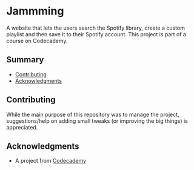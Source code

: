 # Jammming

A website that lets the users search the Spotify library,
create a custom playlist and then save it to their Spotify account.
This project is part of a course on Codecademy.

## Summary

  - [Contributing](#contributing)
  - [Acknowledgments](#acknowledgments)

## Contributing

While the main purpose of this repository was to manage the project,
suggestions/help on adding small tweaks (or improving the big things) is appreciated.

## Acknowledgments

  - A project from [Codecademy](https://codecademy.com)
